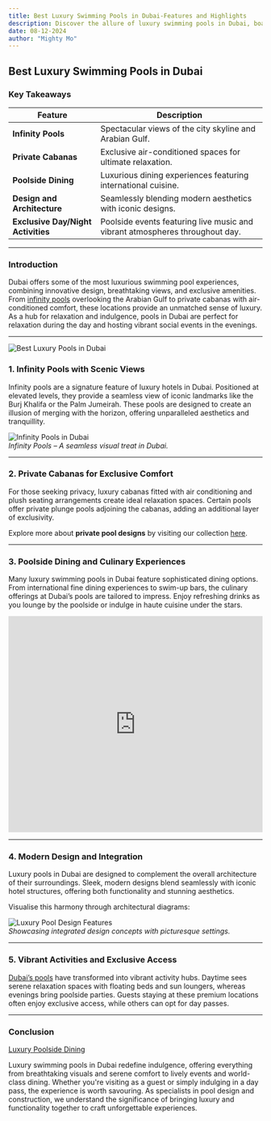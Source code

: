 ```yaml
---
title: Best Luxury Swimming Pools in Dubai-Features and Highlights
description: Discover the allure of luxury swimming pools in Dubai, boasting breathtaking infinity pools, private cabanas, poolside dining, and iconic views.
date: 08-12-2024
author: "Mighty Mo"
---
```


## Best Luxury Swimming Pools in Dubai

### Key Takeaways

| Feature                            | Description                                                                  |
| ---------------------------------- | ---------------------------------------------------------------------------- |
| **Infinity Pools**                 | Spectacular views of the city skyline and Arabian Gulf.                      |
| **Private Cabanas**                | Exclusive air-conditioned spaces for ultimate relaxation.                    |
| **Poolside Dining**                | Luxurious dining experiences featuring international cuisine.                |
| **Design and Architecture**        | Seamlessly blending modern aesthetics with iconic designs.                   |
| **Exclusive Day/Night Activities** | Poolside events featuring live music and vibrant atmospheres throughout day. |

---

### Introduction

Dubai offers some of the most luxurious swimming pool experiences, combining innovative design, breathtaking views, and exclusive amenities. From [infinity pools](infinity-pools-dubai) overlooking the Arabian Gulf to private cabanas with air-conditioned comfort, these locations provide an unmatched sense of luxury. As a hub for relaxation and indulgence, pools in Dubai are perfect for relaxation during the day and hosting vibrant social events in the evenings.

---

![Best Luxury Pools in Dubai](img/blog/Best_Luxury_Swimming_Pools_in_Dubai.png)

### 1. **Infinity Pools with Scenic Views**

Infinity pools are a signature feature of luxury hotels in Dubai. Positioned at elevated levels, they provide a seamless view of iconic landmarks like the Burj Khalifa or the Palm Jumeirah. These pools are designed to create an illusion of merging with the horizon, offering unparalleled aesthetics and tranquillity.

![Infinity Pools in Dubai](https://iili.io/21UudEx.png)  
_Infinity Pools – A seamless visual treat in Dubai._

---

### 2. **Private Cabanas for Exclusive Comfort**

For those seeking privacy, luxury cabanas fitted with air conditioning and plush seating arrangements create ideal relaxation spaces. Certain pools offer private plunge pools adjoining the cabanas, adding an additional layer of exclusivity.

Explore more about **private pool designs** by visiting our collection [here](/portfolio).

---

### 3. **Poolside Dining and Culinary Experiences**

Many luxury swimming pools in Dubai feature sophisticated dining options. From international fine dining experiences to swim-up bars, the culinary offerings at Dubai’s pools are tailored to impress. Enjoy refreshing drinks as you lounge by the poolside or indulge in haute cuisine under the stars.

<iframe id="stay22-widget" width="100%" height="428" src="https://www.stay22.com/embed/675b3946c8c952f73691b0d0" frameborder="0"></iframe>

---

### 4. **Modern Design and Integration**

Luxury pools in Dubai are designed to complement the overall architecture of their surroundings. Sleek, modern designs blend seamlessly with iconic hotel structures, offering both functionality and stunning aesthetics.

Visualise this harmony through architectural diagrams:

![Luxury Pool Design Features](https://iili.io/21Uu1CG.png)  
_Showcasing integrated design concepts with picturesque settings._

---

### 5. **Vibrant Activities and Exclusive Access**

[Dubai’s pools](/) have transformed into vibrant activity hubs. Daytime sees serene relaxation spaces with floating beds and sun loungers, whereas evenings bring poolside parties. Guests staying at these premium locations often enjoy exclusive access, while others can opt for day passes.

---

### Conclusion

[Luxury Poolside Dining](/luxury-poolside-dining)

Luxury swimming pools in Dubai redefine indulgence, offering everything from breathtaking visuals and serene comfort to lively events and world-class dining. Whether you're visiting as a guest or simply indulging in a day pass, the experience is worth savouring. As specialists in pool design and construction, we understand the significance of bringing luxury and functionality together to craft unforgettable experiences.
